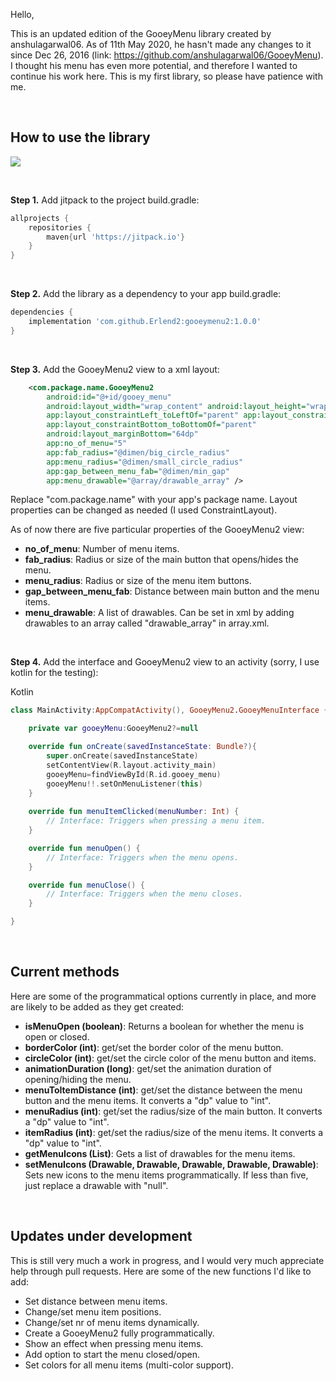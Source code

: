 Hello,

This is an updated edition of the GooeyMenu library created by anshulagarwal06. 
As of 11th May 2020, he hasn't made any changes to it since Dec 26, 2016 (link: https://github.com/anshulagarwal06/GooeyMenu). 
I thought his menu has even more potential, and therefore I wanted to continue his work here.
This is my first library, so please have patience with me.

</br>

<h2>How to use the library</h2>

[![](https://jitpack.io/v/Erlend2/GooeyMenu2.svg)](https://jitpack.io/#Erlend2/GooeyMenu2)

</br>

**Step 1.** Add jitpack to the project build.gradle:
```gradle
allprojects {
    repositories {
        maven{url 'https://jitpack.io'}
    }
}
```

</br>

**Step 2.** Add the library as a dependency to your app build.gradle:

```gradle
dependencies {
    implementation 'com.github.Erlend2:gooeymenu2:1.0.0'
}
```

</br>

**Step 3.** Add the GooeyMenu2 view to a xml layout:

```xml
    <com.package.name.GooeyMenu2
        android:id="@+id/gooey_menu"
        android:layout_width="wrap_content" android:layout_height="wrap_content"
        app:layout_constraintLeft_toLeftOf="parent" app:layout_constraintRight_toRightOf="parent"
        app:layout_constraintBottom_toBottomOf="parent"
        android:layout_marginBottom="64dp"
        app:no_of_menu="5"
        app:fab_radius="@dimen/big_circle_radius"
        app:menu_radius="@dimen/small_circle_radius"
        app:gap_between_menu_fab="@dimen/min_gap"
        app:menu_drawable="@array/drawable_array" />
```

Replace "com.package.name" with your app's package name. Layout properties can be changed as needed (I used ConstraintLayout).

As of now there are five particular properties of the GooeyMenu2 view:

* **no_of_menu**: Number of menu items.
* **fab_radius**: Radius or size of the main button that opens/hides the menu.
* **menu_radius**: Radius or size of the menu item buttons.
* **gap_between_menu_fab**: Distance between main button and the menu items.
* **menu_drawable**: A list of drawables. Can be set in xml by adding drawables to an array called "drawable_array" in array.xml.

</br>

**Step 4.** Add the interface and GooeyMenu2 view to an activity (sorry, I use kotlin for the testing):

Kotlin

```kotlin
class MainActivity:AppCompatActivity(), GooeyMenu2.GooeyMenuInterface {

    private var gooeyMenu:GooeyMenu2?=null    

    override fun onCreate(savedInstanceState: Bundle?){
        super.onCreate(savedInstanceState)
        setContentView(R.layout.activity_main)
        gooeyMenu=findViewById(R.id.gooey_menu)
        gooeyMenu!!.setOnMenuListener(this)
    }
    
    override fun menuItemClicked(menuNumber: Int) {
        // Interface: Triggers when pressing a menu item.
    }

    override fun menuOpen() {
        // Interface: Triggers when the menu opens.
    }

    override fun menuClose() {
        // Interface: Triggers when the menu closes.
    }

}
```

</br>

<h2>Current methods</h2>

Here are some of the programmatical options currently in place, and more are likely to be added as they get created:

* **isMenuOpen (boolean)**: Returns a boolean for whether the menu is open or closed.
* **borderColor (int)**: get/set the border color of the menu button.
* **circleColor (int)**: get/set the circle color of the menu button and items.
* **animationDuration (long)**: get/set the animation duration of opening/hiding the menu.
* **menuToItemDistance (int)**: get/set the distance between the menu button and the menu items. It converts a "dp" value to "int".
* **menuRadius (int)**: get/set the radius/size of the main button. It converts a "dp" value to "int".
* **itemRadius (int)**: get/set the radius/size of the menu items. It converts a "dp" value to "int".
* **getMenuIcons (List<Drawable>)**: Gets a list of drawables for the menu items.
* **setMenuIcons (Drawable, Drawable, Drawable, Drawable, Drawable)**: Sets new icons to the menu items programmatically. If less than five, just replace a drawable with "null".

</br>

<h2>Updates under development</h2>

This is still very much a work in progress, and I would very much appreciate help through pull requests. Here are some of the new functions I'd like to add:

* Set distance between menu items.
* Change/set menu item positions.
* Change/set nr of menu items dynamically.
* Create a GooeyMenu2 fully programmatically.
* Show an effect when pressing menu items.
* Add option to start the menu closed/open.
* Set colors for all menu items (multi-color support).
